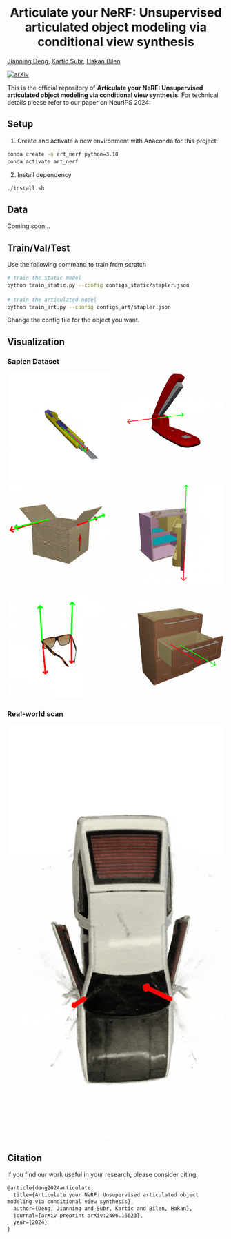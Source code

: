 
<div align = "center">

# Articulate your NeRF: Unsupervised articulated object modeling via conditional view synthesis

</div>

[Jianning Deng](https://djning.github.io/), [Kartic Subr](https://homepages.inf.ed.ac.uk/ksubr/), [Hakan Bilen](https://homepages.inf.ed.ac.uk/hbilen/)

[![arXiv](https://img.shields.io/badge/arXiv-2309.17336-b31b1b.svg)](https://arxiv.org/abs/2406.16623) 

This is the official repository of **Articulate your NeRF: Unsupervised articulated object modeling via conditional view synthesis**. For technical details please refer to our paper on NeurIPS 2024:





## Setup

1. Create and activate a new environment with Anaconda for this project:
```bash
conda create -n art_nerf python=3.10
conda activate art_nerf
```
2. Install dependency

```bash
./install.sh
```

## Data

Coming soon...

## Train/Val/Test

Use the following command to train from scratch

```bash
# train the static model
python train_static.py --config configs_static/stapler.json

# train the articulated model
python train_art.py --config configs_art/stapler.json
```

Change the config file for the object you want.

## Visualization

### Sapien Dataset

<img src="./assets/blade.gif" width="250" height="250"/> <img src="./assets/stapler.gif" width="250" height="250"/> <img src="./assets/box.gif" width="250" height="250"/> <img src="./assets/fridge.gif" width="250" height="250"/> <img src="./assets/glasses.gif" width="250" height="250"/> <img src="./assets/oven.gif" width="250" height="250"/>


### Real-world scan
<img src="./assets/toy_car.gif" width="540" height="960"/>

## Citation
If you find our work useful in your research, please consider citing:


```shell
@article{deng2024articulate,
  title={Articulate your NeRF: Unsupervised articulated object modeling via conditional view synthesis},
  author={Deng, Jianning and Subr, Kartic and Bilen, Hakan},
  journal={arXiv preprint arXiv:2406.16623},
  year={2024}
}
```



